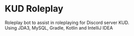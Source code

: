 # KUD Roleplay
Roleplay bot to assist in roleplaying for Discord server KUD.  
Using JDA3, MySQL, Gradle, Kotlin and IntelliJ IDEA
